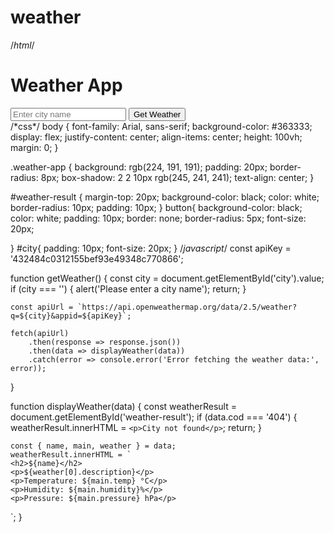 # weather
/*html*/
<!DOCTYPE html>
<html lang="en">

<head>
    <meta charset="UTF-8">
    <meta name="viewport" content="width=device-width, initial-scale=1.0">
    <title>Weather App</title>
    <link rel="stylesheet" href="styles.css">
</head>

<body>
    <div class="weather-app">
        <h1>Weather App</h1>
        <input type="text" id="city" placeholder="Enter city name">
        <button onclick="getWeather()">Get Weather</button>
        <div id="weather-result"></div>
    </div>
    <script src="app.js"></script>
</body>

</html>
/*css*/
body {
    font-family: Arial, sans-serif;
    background-color: #363333;
    display: flex;
    justify-content: center;
    align-items: center;
    height: 100vh;
    margin: 0;
  }
  
.weather-app {
    background: rgb(224, 191, 191);
    padding: 20px;
    border-radius: 8px;
    box-shadow: 2 2 10px rgb(245, 241, 241);
    text-align: center;
  }
  
#weather-result {
    margin-top: 20px;
    background-color: black;
    color: white;
    border-radius: 10px;
    padding: 10px;
  }
button{
background-color: black; 
color: white;
padding: 10px;
border: none;
border-radius: 5px;
font-size: 20px;

  }
  #city{
    padding: 10px;
    font-size: 20px;
  }
  /*javascript*/
  const apiKey = '432484c0312155bef93e49348c770866';  

function getWeather() {
    const city = document.getElementById('city').value;
    if (city === '') {
        alert('Please enter a city name');
        return;
    }

    const apiUrl = `https://api.openweathermap.org/data/2.5/weather?q=${city}&appid=${apiKey}`;

    fetch(apiUrl)
        .then(response => response.json())
        .then(data => displayWeather(data))
        .catch(error => console.error('Error fetching the weather data:', error));
}

function displayWeather(data) {
    const weatherResult = document.getElementById('weather-result');
    if (data.cod === '404') {
        weatherResult.innerHTML = `<p>City not found</p>`;
        return;
    }

    const { name, main, weather } = data;
    weatherResult.innerHTML = `
    <h2>${name}</h2>
    <p>${weather[0].description}</p>
    <p>Temperature: ${main.temp} °C</p>
    <p>Humidity: ${main.humidity}%</p>
    <p>Pressure: ${main.pressure} hPa</p>
  `;
}
